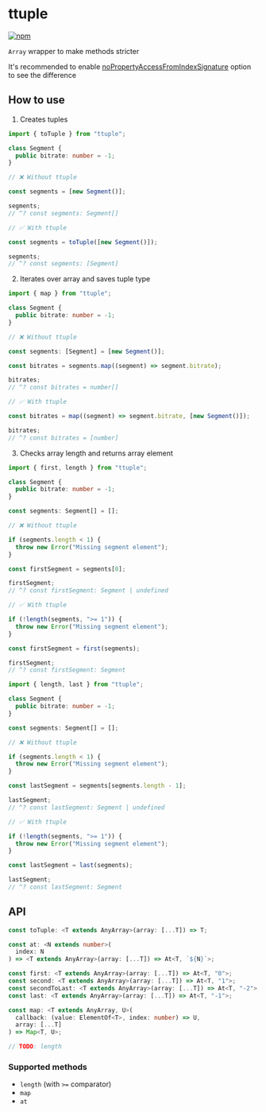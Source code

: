 # ttuple

[![npm](https://img.shields.io/npm/v/ttuple)](https://npm.im/ttuple)

`Array` wrapper to make methods stricter

It's recommended to enable [noPropertyAccessFromIndexSignature](https://www.typescriptlang.org/tsconfig#noPropertyAccessFromIndexSignature) option to see the difference

## How to use

1. Creates tuples

```ts
import { toTuple } from "ttuple";

class Segment {
  public bitrate: number = -1;
}

// ❌ Without ttuple

const segments = [new Segment()];

segments;
// ^? const segments: Segment[]

// ✅ With ttuple

const segments = toTuple([new Segment()]);

segments;
// ^? const segments: [Segment]
```

2. Iterates over array and saves tuple type

```ts
import { map } from "ttuple";

class Segment {
  public bitrate: number = -1;
}

// ❌ Without ttuple

const segments: [Segment] = [new Segment()];

const bitrates = segments.map((segment) => segment.bitrate);

bitrates;
// ^? const bitrates = number[]

// ✅ With ttuple

const bitrates = map((segment) => segment.bitrate, [new Segment()]);

bitrates;
// ^? const bitrates = [number]
```

3. Checks array length and returns array element

```ts
import { first, length } from "ttuple";

class Segment {
  public bitrate: number = -1;
}

const segments: Segment[] = [];

// ❌ Without ttuple

if (segments.length < 1) {
  throw new Error("Missing segment element");
}

const firstSegment = segments[0];

firstSegment;
// ^? const firstSegment: Segment | undefined

// ✅ With ttuple

if (!length(segments, ">= 1")) {
  throw new Error("Missing segment element");
}

const firstSegment = first(segments);

firstSegment;
// ^? const firstSegment: Segment
```

```ts
import { length, last } from "ttuple";

class Segment {
  public bitrate: number = -1;
}

const segments: Segment[] = [];

// ❌ Without ttuple

if (segments.length < 1) {
  throw new Error("Missing segment element");
}

const lastSegment = segments[segments.length - 1];

lastSegment;
// ^? const lastSegment: Segment | undefined

// ✅ With ttuple

if (!length(segments, ">= 1")) {
  throw new Error("Missing segment element");
}

const lastSegment = last(segments);

lastSegment;
// ^? const lastSegment: Segment
```

## API

```ts
const toTuple: <T extends AnyArray>(array: [...T]) => T;

const at: <N extends number>(
  index: N
) => <T extends AnyArray>(array: [...T]) => At<T, `${N}`>;

const first: <T extends AnyArray>(array: [...T]) => At<T, "0">;
const second: <T extends AnyArray>(array: [...T]) => At<T, "1">;
const secondToLast: <T extends AnyArray>(array: [...T]) => At<T, "-2">;
const last: <T extends AnyArray>(array: [...T]) => At<T, "-1">;

const map: <T extends AnyArray, U>(
  callback: (value: ElementOf<T>, index: number) => U,
  array: [...T]
) => Map<T, U>;

// TODO: length
```

### Supported methods

- `length` (with `>=` comparator)
- `map`
- `at`
